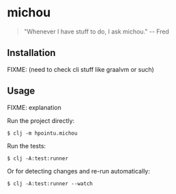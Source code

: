 # michou

> "Whenever I have stuff to do, I ask michou."
> -- Fred

## Installation

FIXME: (need to check cli stuff like graalvm or such)

## Usage

FIXME: explanation

Run the project directly:

    $ clj -m hpointu.michou

Run the tests:

    $ clj -A:test:runner

Or for detecting changes and re-run automatically:

	$ clj -A:test:runner --watch
